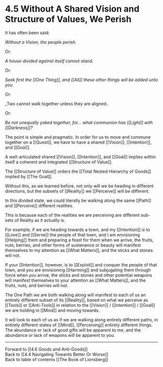 # 4.5 Without A Shared Vision and Structure of Values, We Perish

It has often been said: 

_Without a Vision, the people perish._

Or:

_A house divided against itself cannot stand._   

Or: 

_Seek first the [[One Thing]], and [[All]] these other things will be added unto you._     

Or: 

_Two cannot walk together unless they are aligned..  

Or: 

_Be not unequally yoked together, for… what communion has [[Light]] with [[Darkness]]?_  

The point is simple and pragmatic. In order for us to move and commune together on a [[Quest]], we have to have a shared [[Vision]], [[Intention]], and [[Goal]]. 

A well-articulated shared [[Vision]], [[Intention]], and [[Goal]] implies within itself a coherent and integrated [[Structure of Value]].   

The [[Structure of Value]] orders the [[Total Nested Hierarchy of Goods]] implied by [[The Goal]]. 

Without this, as we learned before, not only will we be heading in different directions, but the subsets of [[Reality]] we [[Perceive]] will be different. 

In this divided state, we could literally be walking along the same [[Path]] and [[Perceive]] different realities.

This is because each of the realities we are perceiving are different sub-sets of Reality as it actually is. 

For example, if we are heading towards a town, and my [[Intention]] is to [[Love]] and [[Serve]] the people of that town, and I am envisioning [[Helping]] them and preparing a feast for them when we arrive, the fruits, nuts, berries, and other forms of sustenance or beauty will manifest themselves to my attention as [[What Matters]], and the sticks and stones will not. 

If your [[Intention]], however, is to [[Exploit]] and conquer the people of that town, and you are envisioning [[Harming]] and subjugating them through force when you arrive, the sticks and stones and other potential weapons will manifest themselves to your attention as [[What Matters]], and the fruits, nuts, and berries will not. 

The One Path we are both walking along will manifest to each of us an entirely different subset of its [[Reality]], based on what we perceive as [[Tools]] or [[Anti-Tools]] in relation to the [[Vision]] / [[Intention]] / [[Goal]] we are holding in [[Mind]] and moving towards. 

It will look to each of us as if we are walking along entirely different paths, in entirely different states of [[Mind]], [[Perceiving]] entirely different things. The abundance or lack of good gifts will be apparent to me, and the abundance or lack of weapons will be apparent to you. 

___

Forward to [[4.6 Goods and Anti-Goods]]  
Back to [[4.4 Navigating Towards Better Or Worse]]  
Back to table of contents [[The Book of Lionsberg]]  
